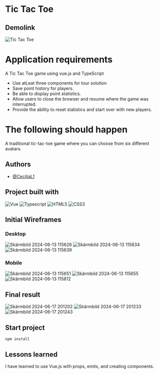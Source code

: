 
# Tic Tac Toe

## Demolink

![Tic Tac Toe ](https://blue-plant-0af75d403.5.azurestaticapps.net/)

# Application requirements

A Tic Tac Toe game using vue.js and TypeScript

- Use atLeat three components for tour solution
- Save point history for players.
- Be able to display point statistics.
- Allow users to close the browser and resume where the game was interrupted.
- Provide the ability to reset statistics and start over with new players.


# The following should happen

A traditional tic-tac-toe game where you can choose from six different avatars. 

## Authors
- [@CeciliaL1](https://github.com/CeciliaL1)

## Project built with

![Vue](https://img.shields.io/badge/Vue.js-35495E?style=for-the-badge&logo=vuedotjs&logoColor=4FC08D)
![Typescript](https://img.shields.io/badge/TypeScript-007ACC?style=for-the-badge&logo=typescript&logoColor=white)
![HTML5](https://img.shields.io/badge/html5-%23E34F26.svg?style=for-the-badge&logo=html5&logoColor=white)
![CSS3](https://img.shields.io/badge/css3-%231572B6.svg?style=for-the-badge&logo=css3&logoColor=white)


## Initial Wireframes
### Desktop
![Skärmbild 2024-06-13 115626](https://github.com/Medieinstitutet/vue-tictactoe-CeciliaL1/assets/114854577/09bf50bf-66d2-4c56-a0f6-bd5bb37c0e9e)
![Skärmbild 2024-06-13 115634](https://github.com/Medieinstitutet/vue-tictactoe-CeciliaL1/assets/114854577/86d2605c-87b6-443f-b2b7-2acc15b446b8)
![Skärmbild 2024-06-13 115639](https://github.com/Medieinstitutet/vue-tictactoe-CeciliaL1/assets/114854577/ba6a83e1-094e-4c14-8859-68271ad2771d)

### Mobile
![Skärmbild 2024-06-13 115651](https://github.com/Medieinstitutet/vue-tictactoe-CeciliaL1/assets/114854577/1f700ad0-75d5-47f1-972d-880f0496cba5)
![Skärmbild 2024-06-13 115655](https://github.com/Medieinstitutet/vue-tictactoe-CeciliaL1/assets/114854577/0baff8ee-28cd-46bf-b7d7-2fe186b37731)
![Skärmbild 2024-06-13 115812](https://github.com/Medieinstitutet/vue-tictactoe-CeciliaL1/assets/114854577/0ad4d61b-50a7-44cf-909b-a8f66003e774)

## Final result

![Skärmbild 2024-06-17 201202](https://github.com/Medieinstitutet/vue-tictactoe-CeciliaL1/assets/114854577/38e3cc5f-0286-43be-b69c-2b9a7c5c5800)
![Skärmbild 2024-06-17 201233](https://github.com/Medieinstitutet/vue-tictactoe-CeciliaL1/assets/114854577/2053282d-c57c-4864-9ee9-287728712fe0)
![Skärmbild 2024-06-17 201243](https://github.com/Medieinstitutet/vue-tictactoe-CeciliaL1/assets/114854577/217621a4-f4d5-4262-af7b-05f909a1cd01)



## Start project

```
npm install
```

## Lessons learned

I have learned to use Vue.js with props, emits, and creating components.

